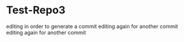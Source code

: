 # Test-Repo3 
editing in order to generate a commit
editing again for another commit
editing again for another commit
